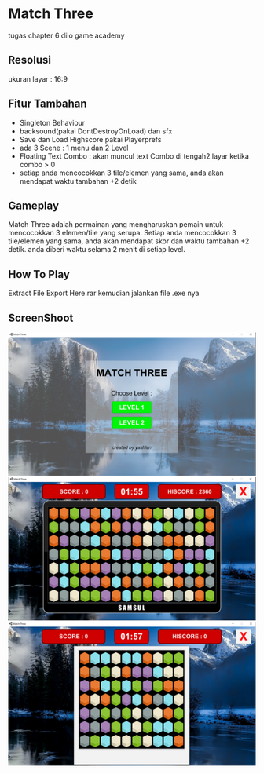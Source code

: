  # Match Three
 tugas chapter 6 dilo game academy
 
 ## Resolusi
 ukuran layar : 16:9
 
 ## Fitur Tambahan
 - Singleton Behaviour
 - backsound(pakai DontDestroyOnLoad) dan sfx
 - Save dan Load Highscore pakai Playerprefs
 - ada 3 Scene : 1 menu dan 2 Level
 - Floating Text Combo : akan muncul text Combo di tengah2 layar ketika combo > 0
 - setiap anda mencocokkan 3 tile/elemen yang sama, anda akan mendapat waktu tambahan +2 detik

## Gameplay
Match Three adalah permainan yang mengharuskan pemain untuk mencocokkan 3 elemen/tile yang serupa. Setiap anda mencocokkan 3 tile/elemen yang sama, anda akan mendapat skor dan waktu tambahan +2 detik. anda diberi waktu selama 2 menit di setiap level.

## How To Play
Extract File Export Here.rar kemudian jalankan file .exe nya

## ScreenShoot
![](https://github.com/yashlan/Match-Three/blob/main/ss/ss1.png) <br>
![](https://github.com/yashlan/Match-Three/blob/main/ss/ss3.png) <br>
![](https://github.com/yashlan/Match-Three/blob/main/ss/ss2.png)
